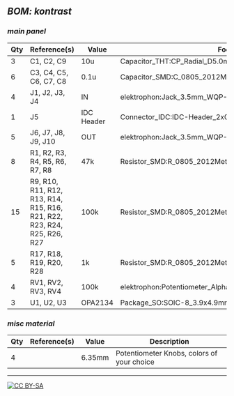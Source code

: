 ## *BOM: kontrast*

### *main panel*

|Qty|Reference(s)                 |Value |Footprint                                    |Datasheet                                  |
|---|-----------------------------|------|---------------------------------------------|-------------------------------------------|
|3  |C1, C2, C9                   |10u   |Capacitor_THT:CP_Radial_D5.0mm_P2.50mm       |~                                          |
|6  |C3, C4, C5, C6, C7, C8       |0.1u  |Capacitor_SMD:C_0805_2012Metric_Pad1.15x1.40mm_HandSolder|~                                          |
|4  |J1, J2, J3, J4               |IN    |elektrophon:Jack_3.5mm_WQP-PJ398SM_Vertical  |~                                          |
|1  |J5                           |IDC Header|Connector_IDC:IDC-Header_2x05_P2.54mm_Vertical|~                                          |
|5  |J6, J7, J8, J9, J10          |OUT   |elektrophon:Jack_3.5mm_WQP-PJ398SM_Vertical  |~                                          |
|8  |R1, R2, R3, R4, R5, R6, R7, R8|47k   |Resistor_SMD:R_0805_2012Metric_Pad1.15x1.40mm_HandSolder|~                                          |
|15 |R9, R10, R11, R12, R13, R14, R15, R16, R21, R22, R23, R24, R25, R26, R27|100k  |Resistor_SMD:R_0805_2012Metric_Pad1.15x1.40mm_HandSolder|~                                          |
|5  |R17, R18, R19, R20, R28      |1k    |Resistor_SMD:R_0805_2012Metric_Pad1.15x1.40mm_HandSolder|~                                          |
|4  |RV1, RV2, RV3, RV4           |100k  |elektrophon:Potentiometer_Alpha_RD901F-40-00D_Single_Vertical|~                                          |
|3  |U1, U2, U3                   |OPA2134|Package_SO:SOIC-8_3.9x4.9mm_P1.27mm          |http://www.ti.com/lit/ds/symlink/opa134.pdf|


### *misc material*

| Qty | Reference(s)             | Value              | Description | 
|-----|--------------------------|--------------------|-------------|
| 4   |                        | 6.35mm              | Potentiometer Knobs, colors of your choice   |

---
[![CC BY-SA](https://licensebuttons.net/l/by-sa/3.0/88x31.png)](https://creativecommons.org/licenses/by-sa/4.0/)

